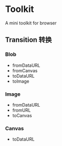 # Toolkit
A mini toolkit for browser

## Transition 转换

### Blob
- fromDataURL
- fromCanvas
- toDataURL
- toImage

### Image
- fromDataURL
- fromURL
- toCanvas

### Canvas
- toDataURL